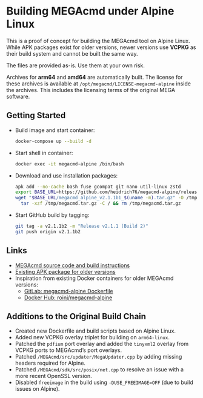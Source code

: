 # Building MEGAcmd under Alpine Linux

This is a proof of concept for building the MEGAcmd tool on Alpine Linux.
While APK packages exist for older versions, newer versions use **VCPKG** as their build system and cannot be built the same way.

The files are provided as-is. Use them at your own risk.

Archives for **arm64** and **amd64** are automatically built.
The license for these archives is available at `/opt/megacmd/LICENSE-megacmd-alpine` inside the archives.
This includes the licensing terms of the original MEGA software.



## Getting Started

* Build image and start container:
  ```bash
  docker-compose up --build -d
  ```
* Start shell in container:
  ```bash
  docker exec -it megacmd-alpine /bin/bash
  ```
* Download and use installation packages:
  ```bash
  apk add --no-cache bash fuse gcompat git nano util-linux zstd
  export BASE_URL=https://github.com/heidrich76/megacmd-alpine/releases/download/v2.1.1b2
  wget "$BASE_URL/megacmd_alpine_v2.1.1b1_$(uname -m).tar.gz" -O /tmp/megacmd.tar.gz && \
    tar -xzf /tmp/megacmd.tar.gz -C / && rm /tmp/megacmd.tar.gz
  ```
* Start GitHub build by tagging:
  ```bash
  git tag -a v2.1.1b2 -m "Release v2.1.1 (Build 2)"
  git push origin v2.1.1b2
  ```



## Links

* [MEGAcmd source code and build instructions](https://github.com/meganz/MEGAcmd)
* [Existing APK package for older versions](https://pkgs.alpinelinux.org/package/v3.21/community/armhf/megacmd)
* Inspiration from existing Docker containers for older MEGAcmd versions:
  * [GitLab: megacmd-alpine Dockerfile](https://gitlab.com/danielquinn/megacmd-alpine/-/blob/master/Dockerfile?ref_type=heads)
  * [Docker Hub: roinj/megacmd-alpine](https://hub.docker.com/r/roinj/megacmd-alpine)



## Additions to the Original Build Chain

* Created new Dockerfile and build scripts based on Alpine Linux.
* Added new VCPKG overlay triplet for building on `arm64-linux`.
* Patched the `pdfium` port overlay and added the `tinyxml2` overlay from VCPKG ports to MEGAcmd’s port overlays.
* Patched `/MEGAcmd/src/updater/MegaUpdater.cpp` by adding missing headers required for Alpine.
* Patched `/MEGAcmd/sdk/src/posix/net.cpp` to resolve an issue with a more recent OpenSSL version.
* Disabled `freeimage` in the build using `-DUSE_FREEIMAGE=OFF` (due to build issues on Alpine).
